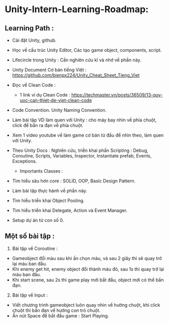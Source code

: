 # Unity-Intern-Learning-Roadmap: 

## Learning Path : 
- Cài đặt Unity, github.
- Học về cấu trúc Unity Editor, Các tạo game object, components, script.
- Lifecircle trong Unity : Cần nghiên cứu kĩ và nhớ về phần này. 
- Unity Document Cơ bản tiếng Việt : https://github.com/bienpx224/Unity_Cheat_Sheet_Tieng_Viet
- Đọc về Clean Code : 
    + 1 link ví dụ Clean Code :  https://techmaster.vn/posts/36509/13-quy-uoc-can-thiet-de-viet-clean-code
- Code Convention. Unity Naming Convention.
- Làm bài tập VD làm quen với Unity : cho máy bay nhìn về phía chuột, click để bắn ra đạn về phía chuột. 

- Xem 1 video youtube về làm game cơ bản từ đầu để nhìn theo, làm quen với Unity. 

- Theo Unity Docs : Nghiên cứu, triển khai phần Scripting : Debug, Coroutine, Scripts, Variables, Inspector, Instantiate prefab, Events, Exceptions.
    + Importants Classes : 

- Tìm hiểu sâu hơn core : SOLID, OOP, Basic Design Pattern.
- Làm bài tập thực hành về phần này.

- Tìm hiểu triển khai Object Pooling.
- Tìm hiểu triển khai Delegate, Action và Event Manager.

- Setup dự án từ con số 0.

## Một số bài tập : 

1. Bài tập về Coroutine : 
- Gameobject đổi màu sau khi ấn chọn màu, và sau 2 giây thì sẽ quay trở lại màu ban đầu. 
- Khi enemy get hit, enemy object đổi thành màu đỏ, sau 1s thì quay trở lại màu ban đầu. 
- Khi start scene, sau 2s thì game play mới bắt đầu, object mới có thể bắn đạn. 

2. Bài tập về Input : 
- Viết chương trình gameobject luôn quay nhìn về hướng chuột, khi click chuột thì bắn đạn về hướng con trỏ chuột.
- Ấn nút Space để bắt đầu game : Start Playing. 


